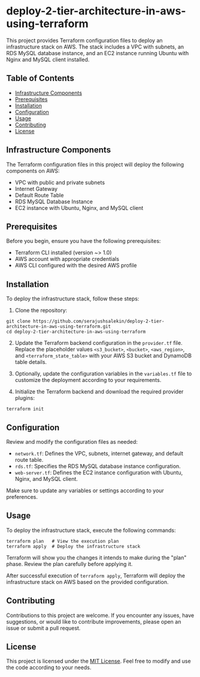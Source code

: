 # deploy-2-tier-architecture-in-aws-using-terraform

This project provides Terraform configuration files to deploy an infrastructure stack on AWS. The stack includes a VPC with subnets, an RDS MySQL database instance, and an EC2 instance running Ubuntu with Nginx and MySQL client installed.

## Table of Contents

- [Infrastructure Components](#infrastructure-components)
- [Prerequisites](#prerequisites)
- [Installation](#installation)
- [Configuration](#configuration)
- [Usage](#usage)
- [Contributing](#contributing)
- [License](#license)

## Infrastructure Components

The Terraform configuration files in this project will deploy the following components on AWS:

- VPC with public and private subnets
- Internet Gateway
- Default Route Table
- RDS MySQL Database Instance
- EC2 instance with Ubuntu, Nginx, and MySQL client

## Prerequisites

Before you begin, ensure you have the following prerequisites:

- Terraform CLI installed (version ~> 1.0)
- AWS account with appropriate credentials
- AWS CLI configured with the desired AWS profile

## Installation

To deploy the infrastructure stack, follow these steps:

1. Clone the repository:

```shell
git clone https://github.com/serajushsalekin/deploy-2-tier-architecture-in-aws-using-terraform.git
cd deploy-2-tier-architecture-in-aws-using-terraform
```

2. Update the Terraform backend configuration in the `provider.tf` file. Replace the placeholder values `<s3_bucket>`, `<bucket>`, `<aws_region>`, and `<terraform_state_table>` with your AWS S3 bucket and DynamoDB table details.

3. Optionally, update the configuration variables in the `variables.tf` file to customize the deployment according to your requirements.

4. Initialize the Terraform backend and download the required provider plugins:

```shell
terraform init
```

## Configuration

Review and modify the configuration files as needed:

- `network.tf`: Defines the VPC, subnets, internet gateway, and default route table.
- `rds.tf`: Specifies the RDS MySQL database instance configuration.
- `web-server.tf`: Defines the EC2 instance configuration with Ubuntu, Nginx, and MySQL client.

Make sure to update any variables or settings according to your preferences.

## Usage

To deploy the infrastructure stack, execute the following commands:

```shell
terraform plan   # View the execution plan
terraform apply  # Deploy the infrastructure stack
```

Terraform will show you the changes it intends to make during the "plan" phase. Review the plan carefully before applying it.

After successful execution of `terraform apply`, Terraform will deploy the infrastructure stack on AWS based on the provided configuration.

## Contributing

Contributions to this project are welcome. If you encounter any issues, have suggestions, or would like to contribute improvements, please open an issue or submit a pull request.

## License

This project is licensed under the [MIT License](LICENSE). Feel free to modify and use the code according to your needs.
